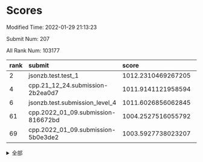 # Scores

Modified Time: 2022-01-29 21:13:23

Submit Num: 207

All Rank Num: 103177

| rank |               submit               |       score        |       sigma        | pk_num |
| :--- | :--------------------------------- | :----------------- | :----------------- | :----- |
| 2    | jsonzb.test.test_1                 | 1012.2310469267205 | 0.7880051905642547 | 1987   |
| 4    | cpp.21_12_24.submission-2b2ea0d7   | 1011.9141121958594 | 0.7943412194840171 | 1990   |
| 6    | jsonzb.test.submission_level_4     | 1011.6026856062845 | 0.7975879405512085 | 1993   |
| 61   | cpp.2022_01_09.submission-816672bd | 1004.2527516055792 | 0.7256689775450809 | 1994   |
| 69   | cpp.2022_01_09.submission-5b0e3de2 | 1003.5927738023207 | 0.7046182180424917 | 1995   |


<details>
<summary>全部</summary>

| rank |                 submit                 |       score        |       sigma        | pk_num |
| :--- | :------------------------------------- | :----------------- | :----------------- | :----- |
| 1    | gobigger.level_3.submission_level_3_0  | 1012.2533498783671 | 0.7982948086499215 | 1992   |
| 2    | jsonzb.test.test_1                     | 1012.2310469267205 | 0.7880051905642547 | 1987   |
| 3    | gobigger.level_3.submission_level_3_49 | 1012.2131854491937 | 0.7805059391210043 | 1991   |
| 4    | cpp.21_12_24.submission-2b2ea0d7       | 1011.9141121958594 | 0.7943412194840171 | 1990   |
| 5    | gobigger.level_3.submission_level_3_24 | 1011.6206457284127 | 0.7921470396954451 | 1992   |
| 6    | jsonzb.test.submission_level_4         | 1011.6026856062845 | 0.7975879405512085 | 1993   |
| 7    | gobigger.level_3.submission_level_3_42 | 1011.5127620467514 | 0.7739807772147678 | 1995   |
| 8    | gobigger.level_3.submission_level_3_43 | 1011.4147915651492 | 0.7542452293050442 | 1996   |
| 9    | gobigger.level_3.submission_level_3_41 | 1011.2624324842079 | 0.76768536560344   | 1990   |
| 10   | gobigger.level_3.submission_level_3_8  | 1011.0955920998048 | 0.7852024589746566 | 1989   |
| 11   | gobigger.level_3.submission_level_3_46 | 1011.0796455171233 | 0.7810041580457798 | 1998   |
| 12   | gobigger.level_3.submission_level_3_9  | 1011.027977135182  | 0.7734174353371868 | 1996   |
| 13   | gobigger.level_3.submission_level_3_45 | 1010.9103627059873 | 0.7552046024546286 | 1995   |
| 14   | gobigger.level_3.submission_level_3_29 | 1010.8864401565681 | 0.7838836290730419 | 1992   |
| 15   | gobigger.level_3.submission_level_3_23 | 1010.7521931471921 | 0.7692304737037383 | 1992   |
| 16   | gobigger.level_3.submission_level_3_22 | 1010.6273858810046 | 0.7660562485367249 | 1995   |
| 17   | gobigger.level_3.submission_level_3_13 | 1010.5395371099468 | 0.7661235491391213 | 1992   |
| 18   | gobigger.level_3.submission_level_3_37 | 1010.53309380305   | 0.776897138530334  | 1994   |
| 19   | gobigger.level_3.submission_level_3_7  | 1010.4480518380984 | 0.7724574469726223 | 1992   |
| 20   | gobigger.level_3.submission_level_3_35 | 1010.3738281798603 | 0.7653396178612577 | 1994   |
| 21   | gobigger.level_3.submission_level_3_18 | 1010.3731358069181 | 0.7479290272203184 | 1995   |
| 22   | gobigger.level_3.submission_level_3_40 | 1010.2831855707153 | 0.7570015754481931 | 1994   |
| 23   | gobigger.level_3.submission_level_3_10 | 1010.2356215180325 | 0.7618982043426994 | 1997   |
| 24   | gobigger.level_3.submission_level_3_4  | 1010.2225507858573 | 0.769263573987988  | 1994   |
| 25   | gobigger.level_3.submission_level_3_34 | 1010.2097458340511 | 0.7550938094834042 | 1991   |
| 26   | gobigger.level_3.submission_level_3_27 | 1010.167949663146  | 0.7430218474689984 | 1986   |
| 27   | gobigger.level_3.submission_level_3_26 | 1009.979812152478  | 0.774861955162804  | 1993   |
| 28   | gobigger.level_3.submission_level_3_3  | 1009.9754954605016 | 0.7700164756688783 | 1989   |
| 29   | gobigger.level_3.submission_level_3_2  | 1009.9469434233249 | 0.7349687859352488 | 1996   |
| 30   | gobigger.level_3.submission_level_3_1  | 1009.9343865702274 | 0.750538647345915  | 1996   |
| 31   | gobigger.level_3.submission_level_3_12 | 1009.8726502855326 | 0.7676181652115938 | 1993   |
| 32   | gobigger.level_3.submission_level_3_32 | 1009.8639476564082 | 0.7441267766277597 | 1992   |
| 33   | gobigger.level_3.submission_level_3_39 | 1009.8293204806623 | 0.77301241940785   | 1996   |
| 34   | gobigger.level_3.submission_level_3_5  | 1009.8080323553431 | 0.767855257537412  | 1994   |
| 35   | gobigger.level_3.submission_level_3_38 | 1009.7640190275109 | 0.7343732810448718 | 1990   |
| 36   | gobigger.level_3.submission_level_3_21 | 1009.6838132751733 | 0.7448562214703549 | 1996   |
| 37   | gobigger.level_3.submission_level_3_48 | 1009.4850793709094 | 0.751056513230864  | 1997   |
| 38   | gobigger.level_3.submission_level_3_30 | 1009.4592118813243 | 0.7487972594628347 | 1989   |
| 39   | gobigger.level_3.submission_level_3_16 | 1009.4347948064966 | 0.73523307641179   | 1995   |
| 40   | gobigger.level_3.submission_level_3_44 | 1009.3710676377143 | 0.7304479899369135 | 1995   |
| 41   | gobigger.level_3.submission_level_3_14 | 1009.3701579759112 | 0.7721859552066102 | 1999   |
| 42   | gobigger.level_3.submission_level_3_19 | 1009.3138917461738 | 0.751093251494705  | 1998   |
| 43   | gobigger.level_3.submission_level_3_6  | 1009.2785218506222 | 0.7488159999430701 | 1995   |
| 44   | gobigger.level_3.submission_level_3_28 | 1009.2546153522134 | 0.7554823477963036 | 2002   |
| 45   | gobigger.level_3.submission_level_3_31 | 1009.1587430331638 | 0.7504695254819653 | 1993   |
| 46   | gobigger.level_3.submission_level_3_36 | 1009.1570903795906 | 0.7333914342884795 | 1994   |
| 47   | gobigger.level_3.submission_level_3_20 | 1009.0769482616776 | 0.7535363293402523 | 1992   |
| 48   | gobigger.level_3.submission_level_3_25 | 1009.0754082894886 | 0.7640829325156544 | 1991   |
| 49   | gobigger.level_3.submission_level_3_33 | 1008.8219943082084 | 0.746286909540379  | 1996   |
| 50   | gobigger.level_3.submission_level_3_11 | 1008.6888130818959 | 0.741908048878587  | 1995   |
| 51   | gobigger.level_3.submission_level_3_15 | 1008.5106393988701 | 0.740310127894116  | 1994   |
| 52   | gobigger.level_3.submission_level_3_47 | 1008.4144271677745 | 0.7750098313023479 | 1999   |
| 53   | gobigger.level_3.submission_level_3_17 | 1008.1168841260835 | 0.7497349692473164 | 1994   |
| 54   | gobigger.level_1.submission_level_1_15 | 1005.0195212371017 | 0.7136720258621445 | 1992   |
| 55   | gobigger.level_1.submission_level_1_21 | 1004.7652071392682 | 0.7271248869855256 | 1995   |
| 56   | gobigger.level_1.submission_level_1_48 | 1004.5021754292758 | 0.7248721469880891 | 1990   |
| 57   | gobigger.level_1.submission_level_1_44 | 1004.3123363670492 | 0.7296465712012873 | 1995   |
| 58   | gobigger.level_1.submission_level_1_6  | 1004.3098703837229 | 0.7128268946981867 | 1993   |
| 59   | gobigger.level_1.submission_level_1_25 | 1004.293816783898  | 0.7210197652081748 | 1987   |
| 60   | gobigger.level_1.submission_level_1_20 | 1004.2892070148839 | 0.7233465285987735 | 1992   |
| 61   | cpp.2022_01_09.submission-816672bd     | 1004.2527516055792 | 0.7256689775450809 | 1994   |
| 62   | gobigger.level_1.submission_level_1_33 | 1004.1060689462657 | 0.7359274469907082 | 1989   |
| 63   | gobigger.level_1.submission_level_1_5  | 1004.0011123158625 | 0.7263621852865169 | 1993   |
| 64   | gobigger.level_1.submission_level_1_42 | 1003.9010864198181 | 0.7171922780418815 | 1998   |
| 65   | gobigger.level_1.submission_level_1_27 | 1003.7596976103082 | 0.7364051804898462 | 1994   |
| 66   | gobigger.level_1.submission_level_1_46 | 1003.7501710720832 | 0.720012088102371  | 1991   |
| 67   | gobigger.level_1.submission_level_1_29 | 1003.6760655629071 | 0.7119070689168713 | 1995   |
| 68   | gobigger.level_1.submission_level_1_35 | 1003.6645806529646 | 0.7208098669524655 | 1996   |
| 69   | cpp.2022_01_09.submission-5b0e3de2     | 1003.5927738023207 | 0.7046182180424917 | 1995   |
| 70   | gobigger.level_1.submission_level_1_40 | 1003.5837919768544 | 0.7068748641685223 | 1995   |
| 71   | gobigger.level_1.submission_level_1_49 | 1003.5800331829416 | 0.7286595841180742 | 1992   |
| 72   | gobigger.level_1.submission_level_1_19 | 1003.5682709134048 | 0.7242633878520893 | 1991   |
| 73   | gobigger.level_1.submission_level_1_11 | 1003.4024319335365 | 0.7021767562154897 | 1995   |
| 74   | gobigger.level_1.submission_level_1_14 | 1003.306600189388  | 0.7187770594658851 | 1993   |
| 75   | gobigger.level_1.submission_level_1_9  | 1003.2970058207562 | 0.7212397774919393 | 2001   |
| 76   | gobigger.level_1.submission_level_1_28 | 1003.247025401703  | 0.7271550582605445 | 1998   |
| 77   | gobigger.level_1.submission_level_1_4  | 1003.2378371280638 | 0.7130575618699693 | 1996   |
| 78   | gobigger.level_1.submission_level_1_2  | 1003.208330843434  | 0.7184302052522961 | 1994   |
| 79   | gobigger.level_1.submission_level_1_23 | 1003.2035360392335 | 0.6994358302609782 | 1988   |
| 80   | gobigger.level_1.submission_level_1_1  | 1003.1695075156651 | 0.7086798062634116 | 1996   |
| 81   | gobigger.level_1.submission_level_1_12 | 1003.0503295895246 | 0.730020472482023  | 1991   |
| 82   | gobigger.level_1.submission_level_1_0  | 1003.0002900766917 | 0.7069421878258156 | 1990   |
| 83   | gobigger.level_1.submission_level_1_18 | 1002.9710211964051 | 0.7422096966376766 | 1991   |
| 84   | gobigger.level_1.submission_level_1_37 | 1002.9065865719797 | 0.724103527581764  | 1995   |
| 85   | gobigger.level_1.submission_level_1_30 | 1002.9004774584467 | 0.716729382876868  | 1993   |
| 86   | gobigger.level_1.submission_level_1_43 | 1002.8884722116825 | 0.7111176199937604 | 1995   |
| 87   | gobigger.level_1.submission_level_1_32 | 1002.8568051636063 | 0.7147841270570394 | 1989   |
| 88   | gobigger.level_1.submission_level_1_38 | 1002.8382502747598 | 0.7124985740580928 | 1995   |
| 89   | gobigger.level_1.submission_level_1_36 | 1002.835449431686  | 0.7146669274792489 | 1993   |
| 90   | gobigger.level_1.submission_level_1_26 | 1002.8219868317495 | 0.7181343840935904 | 1991   |
| 91   | gobigger.level_1.submission_level_1_22 | 1002.7063206913125 | 0.7117581951508607 | 1993   |
| 92   | gobigger.level_1.submission_level_1_47 | 1002.6667121514577 | 0.7088654769731308 | 1995   |
| 93   | gobigger.level_1.submission_level_1_13 | 1002.6351433141424 | 0.7059374978442927 | 1991   |
| 94   | gobigger.level_1.submission_level_1_24 | 1002.6292971049617 | 0.7066905169306797 | 1997   |
| 95   | gobigger.level_1.submission_level_1_34 | 1002.5331285073422 | 0.7143476995743302 | 1986   |
| 96   | gobigger.level_1.submission_level_1_17 | 1002.5189613615967 | 0.7160860572478042 | 1988   |
| 97   | gobigger.level_1.submission_level_1_45 | 1002.5116988044211 | 0.7127515120117945 | 1989   |
| 98   | gobigger.level_1.submission_level_1_41 | 1002.4797073281668 | 0.7089184237693792 | 1994   |
| 99   | gobigger.level_1.submission_level_1_16 | 1002.4633677903873 | 0.711440699384724  | 2001   |
| 100  | gobigger.level_1.submission_level_1_7  | 1002.3440074191656 | 0.714650388378652  | 1991   |
| 101  | gobigger.level_1.submission_level_1_39 | 1002.2366926505982 | 0.7192875664626665 | 1998   |
| 102  | gobigger.level_1.submission_level_1_8  | 1002.1518101623028 | 0.7082797857952873 | 1994   |
| 103  | gobigger.level_1.submission_level_1_3  | 1001.9354112006605 | 0.7090438927139494 | 1997   |
| 104  | gobigger.level_1.submission_level_1_10 | 1001.7445788410897 | 0.7139289372079851 | 1989   |
| 105  | gobigger.level_1.submission_level_1_31 | 1000.3324612394853 | 0.723966148197905  | 1993   |
| 106  | gobigger.random.submission_random_49   | 997.8051660967953  | 0.7080892584529712 | 1998   |
| 107  | gobigger.random.submission_random_15   | 997.4595008452851  | 0.6990226589001374 | 2000   |
| 108  | gobigger.random.submission_random_19   | 997.4278018384815  | 0.709816825814071  | 1992   |
| 109  | gobigger.random.submission_random_29   | 997.2963004222615  | 0.7117376228061363 | 1994   |
| 110  | gobigger.random.submission_random_34   | 996.9288741162256  | 0.7106140089548743 | 1991   |
| 111  | gobigger.random.submission_random_38   | 996.8360287275951  | 0.7168060491383681 | 1990   |
| 112  | gobigger.random.submission_random_35   | 996.8188814436548  | 0.7137875496586598 | 1999   |
| 113  | gobigger.random.submission_random_33   | 996.714849166352   | 0.7080509351149827 | 1997   |
| 114  | gobigger.random.submission_random_44   | 996.6482987372704  | 0.7124756357168284 | 1996   |
| 115  | gobigger.random.submission_random_31   | 996.5998718518648  | 0.70953786851675   | 1997   |
| 116  | gobigger.random.submission_random_10   | 996.5570676158283  | 0.7101766590799973 | 1997   |
| 117  | gobigger.random.submission_random_36   | 996.4096614335441  | 0.7050494668402175 | 1995   |
| 118  | gobigger.random.submission_random_16   | 996.3011839794648  | 0.7081435417100446 | 1994   |
| 119  | gobigger.random.submission_random_47   | 996.2991729526815  | 0.7090112476863695 | 1994   |
| 120  | gobigger.random.submission_random_4    | 996.2497962151054  | 0.7114244999923154 | 1992   |
| 121  | gobigger.random.submission_random_22   | 996.1347777363878  | 0.7078465420025406 | 1995   |
| 122  | gobigger.random.submission_random_0    | 996.1342658656877  | 0.7180894169333336 | 1992   |
| 123  | gobigger.random.submission_random_43   | 996.1295411816857  | 0.7112247161261317 | 1989   |
| 124  | gobigger.random.submission_random_23   | 996.0824790555203  | 0.7096203416702845 | 2003   |
| 125  | gobigger.random.submission_random_30   | 996.0742829810738  | 0.7114165951300974 | 1996   |
| 126  | gobigger.random.submission_random_3    | 996.0002318763715  | 0.6982553496866398 | 1992   |
| 127  | gobigger.random.submission_random_7    | 995.9541827915319  | 0.7121507276790445 | 1994   |
| 128  | gobigger.random.submission_random_18   | 995.9504261561648  | 0.7035651128582433 | 1990   |
| 129  | gobigger.random.submission_random_40   | 995.9318489418018  | 0.7069864464419016 | 1992   |
| 130  | gobigger.random.submission_random_28   | 995.924222089399   | 0.6998715864562611 | 1997   |
| 131  | gobigger.random.submission_random_39   | 995.9229430432624  | 0.7110509824231602 | 1991   |
| 132  | gobigger.random.submission_random_6    | 995.8957563957536  | 0.7181869162015151 | 1989   |
| 133  | gobigger.random.submission_random_45   | 995.8687340245863  | 0.7108390323988847 | 2000   |
| 134  | gobigger.random.submission_random_11   | 995.8680011590327  | 0.7177469532699671 | 1994   |
| 135  | gobigger.random.submission_random_41   | 995.6742301206687  | 0.7240389770690904 | 1991   |
| 136  | gobigger.random.submission_random_27   | 995.664388858692   | 0.7013968373865441 | 1995   |
| 137  | gobigger.random.submission_random_25   | 995.6588324544148  | 0.7157852328061706 | 1991   |
| 138  | gobigger.random.submission_random_48   | 995.656081991241   | 0.7251791722454105 | 1995   |
| 139  | gobigger.random.submission_random_37   | 995.6429870903718  | 0.7008795657731617 | 1998   |
| 140  | gobigger.random.submission_random_17   | 995.6424854906102  | 0.7153762429795232 | 1992   |
| 141  | gobigger.random.submission_random_24   | 995.5502632021036  | 0.7019929355018901 | 1994   |
| 142  | gobigger.random.submission_random_20   | 995.5098669245896  | 0.7131293424642413 | 1996   |
| 143  | gobigger.random.submission_random_13   | 995.4397247322362  | 0.7406352428061058 | 1992   |
| 144  | gobigger.random.submission_random_14   | 995.411463951198   | 0.7096345102564631 | 1993   |
| 145  | gobigger.random.submission_random_21   | 995.3991775202966  | 0.710613643240456  | 1990   |
| 146  | gobigger.random.submission_random_2    | 995.3982806849067  | 0.7021862919490975 | 1992   |
| 147  | gobigger.random.submission_random_1    | 995.3845878487799  | 0.7199459496853391 | 1994   |
| 148  | gobigger.random.submission_random_46   | 995.3710513805272  | 0.6948672276479988 | 1989   |
| 149  | gobigger.random.submission_random_5    | 995.2748684183242  | 0.7164926818250656 | 1997   |
| 150  | gobigger.random.submission_random_32   | 995.2524606983195  | 0.7212627727158065 | 1996   |
| 151  | gobigger.random.submission_random_12   | 995.181370576554   | 0.7180913899870306 | 1995   |
| 152  | gobigger.random.submission_random_9    | 994.986380061699   | 0.7129537543563134 | 1996   |
| 153  | gobigger.random.submission_random_26   | 994.9540113330305  | 0.7081990798815474 | 1991   |
| 154  | gobigger.random.submission_random_8    | 994.7443976270529  | 0.7193326191185406 | 1995   |
| 155  | gobigger.random.submission_random_42   | 994.6431518804892  | 0.7081535703001147 | 1993   |
| 156  | gobigger.level_2.submission_level_2_9  | 993.9060530355698  | 0.714493673478733  | 1990   |
| 157  | gobigger.level_2.submission_level_2_19 | 993.866524117654   | 0.7185163222725389 | 1992   |
| 158  | gobigger.level_2.submission_level_2_36 | 993.3321753048858  | 0.7370954990792846 | 1995   |
| 159  | gobigger.level_2.submission_level_2_40 | 993.1704184936494  | 0.7471248046089851 | 1994   |
| 160  | gobigger.level_2.submission_level_2_15 | 993.1588605458733  | 0.7293151606625337 | 1993   |
| 161  | gobigger.level_2.submission_level_2_0  | 993.072278242865   | 0.7407896528198001 | 1996   |
| 162  | gobigger.level_2.submission_level_2_29 | 993.0023672905756  | 0.7466810150897535 | 1996   |
| 163  | gobigger.level_2.submission_level_2_11 | 992.9854712833177  | 0.7308392130539347 | 1992   |
| 164  | gobigger.level_2.submission_level_2_25 | 992.9409386729066  | 0.7382630482450945 | 1990   |
| 165  | gobigger.level_2.submission_level_2_42 | 992.840036388109   | 0.7272952589458667 | 2000   |
| 166  | gobigger.level_2.submission_level_2_37 | 992.8306430656478  | 0.7231334854488076 | 1995   |
| 167  | gobigger.level_2.submission_level_2_13 | 992.7852749486526  | 0.7337804146505676 | 2000   |
| 168  | gobigger.level_2.submission_level_2_4  | 992.7682204165649  | 0.7463861112932194 | 1994   |
| 169  | gobigger.level_2.submission_level_2_27 | 992.697279661107   | 0.749395935018579  | 1994   |
| 170  | gobigger.level_2.submission_level_2_46 | 992.5597526418376  | 0.738652995983893  | 1992   |
| 171  | gobigger.level_2.submission_level_2_17 | 992.5552312483917  | 0.7169590451738624 | 1997   |
| 172  | gobigger.level_2.submission_level_2_12 | 992.5097736654841  | 0.7347091282798343 | 1987   |
| 173  | gobigger.level_2.submission_level_2_23 | 992.4347562961664  | 0.7271545986729699 | 1995   |
| 174  | gobigger.level_2.submission_level_2_10 | 992.3528464300293  | 0.7407511465978802 | 1992   |
| 175  | gobigger.level_2.submission_level_2_39 | 992.3409245852353  | 0.7525373505335772 | 2000   |
| 176  | gobigger.level_2.submission_level_2_8  | 992.337968705057   | 0.7521433822655376 | 1990   |
| 177  | gobigger.level_2.submission_level_2_24 | 992.2938875765967  | 0.743159059320593  | 1992   |
| 178  | gobigger.level_2.submission_level_2_30 | 992.2381354447078  | 0.7299817367758022 | 1998   |
| 179  | gobigger.level_2.submission_level_2_5  | 992.1329940994598  | 0.7361377411775465 | 1996   |
| 180  | gobigger.level_2.submission_level_2_18 | 992.0447190205356  | 0.749493338207178  | 1985   |
| 181  | gobigger.level_2.submission_level_2_38 | 991.8285594461229  | 0.7450334712351385 | 1993   |
| 182  | gobigger.level_2.submission_level_2_41 | 991.7109437778596  | 0.7483397410705542 | 1993   |
| 183  | gobigger.level_2.submission_level_2_3  | 991.703226891352   | 0.754940821809455  | 1993   |
| 184  | gobigger.level_2.submission_level_2_43 | 991.6750015764572  | 0.7626260024808506 | 1994   |
| 185  | gobigger.level_2.submission_level_2_14 | 991.6255239607832  | 0.7624920967894501 | 1999   |
| 186  | gobigger.level_2.submission_level_2_22 | 991.5052222503949  | 0.758993876056679  | 1995   |
| 187  | gobigger.level_2.submission_level_2_44 | 991.4743617869998  | 0.7522672391764448 | 1992   |
| 188  | gobigger.level_2.submission_level_2_47 | 991.4673692359586  | 0.7413138418669702 | 1991   |
| 189  | gobigger.level_2.submission_level_2_48 | 991.4611603587902  | 0.7504261238292227 | 1988   |
| 190  | gobigger.level_2.submission_level_2_31 | 991.3759167421671  | 0.7517010410818638 | 1991   |
| 191  | gobigger.level_2.submission_level_2_33 | 991.3615251812802  | 0.7444944379346284 | 2000   |
| 192  | gobigger.level_2.submission_level_2_49 | 991.2956919619598  | 0.7560477272312411 | 1991   |
| 193  | gobigger.level_2.submission_level_2_6  | 991.2838225887385  | 0.7780887015552911 | 1996   |
| 194  | gobigger.level_2.submission_level_2_21 | 991.2696014636144  | 0.7501391873045479 | 1998   |
| 195  | gobigger.level_2.submission_level_2_2  | 991.1676880156131  | 0.7548849568010719 | 1998   |
| 196  | gobigger.level_2.submission_level_2_20 | 991.1614974505643  | 0.7412184503368431 | 1990   |
| 197  | gobigger.level_2.submission_level_2_26 | 991.1502995893453  | 0.7361687635553492 | 1998   |
| 198  | gobigger.level_2.submission_level_2_32 | 991.1377003812245  | 0.7569624124497732 | 1990   |
| 199  | gobigger.level_2.submission_level_2_45 | 990.986478257953   | 0.7407873695242089 | 2000   |
| 200  | gobigger.level_2.submission_level_2_16 | 990.9118919405577  | 0.7477235865022349 | 1993   |
| 201  | gobigger.level_2.submission_level_2_1  | 990.8662358584054  | 0.7376231758190135 | 1997   |
| 202  | gobigger.level_2.submission_level_2_7  | 990.6930309151674  | 0.7457619670428136 | 1996   |
| 203  | gobigger.level_2.submission_level_2_34 | 990.5090856463836  | 0.7822944715826009 | 1999   |
| 204  | gobigger.level_2.submission_level_2_35 | 990.424388580454   | 0.7551655821487014 | 1993   |
| 205  | gobigger.level_2.submission_level_2_28 | 990.2948487396454  | 0.7652820623818395 | 1992   |
| 206  | gobigger.none.submission_none_1        | 976.4710298018055  | 1.3689639954335813 | 1995   |
| 207  | gobigger.none.submission_none_0        | 975.8723050239101  | 1.5382039838590809 | 1994   |

</details>